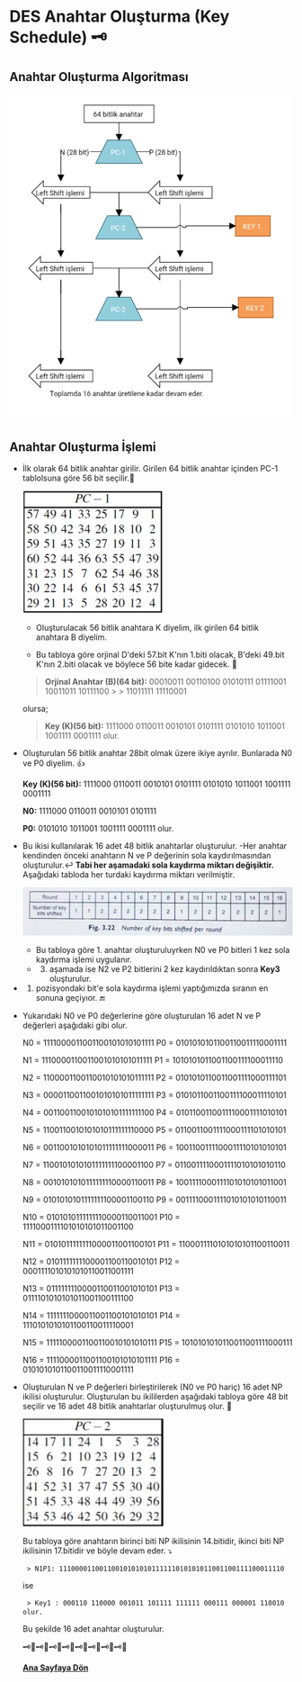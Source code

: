 # DES Anahtar Oluşturma (Key Schedule) 🗝

## Anahtar Oluşturma Algoritması

![key-generator-algorithm](/resimler/key-generator-algorithm.png)

## Anahtar Oluşturma İşlemi

- İlk olarak 64 bitlik anahtar girilir. Girilen 64 bitlik anahtar içinden PC-1 tablolsuna göre 56 bit seçilir.🔀

  ![pc-1-table](/resimler/pc-1-table.png)
  
     - Oluşturulacak 56 bitlik anahtara K diyelim, ilk girilen 64 bitlik anahtara B diyelim.
     
     - Bu tabloya göre orjinal D'deki 57.bit K'nın 1.biti olacak, B'deki 49.bit K'nın 2.biti olacak ve böylece 56 bite kadar gidecek. 🎦

    > **Orjinal Anahtar (B)(64 bit):** 00010011 00110100 01010111 01111001 10011011 10111100 > > 11011111 11110001

     olursa;

     > **Key (K)(56 bit):** 1111000 0110011 0010101 0101111 0101010 1011001 1001111 0001111 olur.  

- Oluşturulan 56 bitlik anahtar 28bit olmak üzere ikiye ayrılır. Bunlarada  N0 ve P0 diyelim. 👍
 
     **Key (K)(56 bit):** 1111000 0110011 0010101 0101111 0101010 1011001 1001111 0001111
     
     **N0:** 1111000 0110011 0010101 0101111
     
     **P0:** 0101010 1011001 1001111 0001111
     olur.

- Bu ikisi kullanılarak 16 adet 48 bitlik anahtarlar oluşturulur.
     -Her anahtar kendinden önceki anahtarın N ve P değerinin sola kaydırılmasından oluşturulur.↩ **Tabi her aşamadaki sola kaydırma miktarı değişiktir.** Aşağıdaki tabloda her turdaki kaydırma miktarı verilmiştir.
     
     ![shift-table](/resimler/shift-table.jpeg)
          
     -  Bu tabloya göre 1. anahtar oluşturuluyrken N0 ve P0 bitleri 1 kez sola kaydırma işlemi uygulanır.
     -  3. aşamada ise N2 ve P2 bitlerini 2 kez kaydırıldıktan sonra **Key3** oluşturulur.

- 1. pozisyondaki bit'e sola kaydırma işlemi yaptığımızda sıranın en sonuna geçiyıor. 🔚

- Yukarıdaki N0 ve P0 değerlerine göre oluşturulan 16 adet N ve P değerleri aşağıdaki gibi olur.

     N0 = 1111000011001100101010101111
     P0 = 0101010101100110011110001111
     
     N1 = 1110000110011001010101011111
     P1 = 1010101011001100111100011110
     
     N2 = 1100001100110010101010111111
     P2 = 0101010110011001111000111101
     
     N3 = 0000110011001010101011111111
     P3 = 0101011001100111100011110101
     
     N4 = 0011001100101010101111111100
     P4 = 0101100110011110001111010101
     
     N5 = 1100110010101010111111110000
     P5 = 0110011001111000111101010101
     
     N6 = 0011001010101011111111000011
     P6 = 1001100111100011110101010101
     
     N7 = 1100101010101111111100001100
     P7 = 0110011110001111010101010110
     
     N8 = 0010101010111111110000110011
     P8 = 1001111000111101010101011001
     
     N9 = 0101010101111111100001100110
     P9 = 0011110001111010101010110011
     
     N10 = 0101010111111110000110011001
     P10 = 1111000111101010101011001100
     
     N11 = 0101011111111000011001100101
     P11 = 1100011110101010101100110011
     
     N12 = 0101111111100001100110010101
     P12 = 0001111010101010110011001111
     
     N13 = 0111111110000110011001010101
     P13 = 0111101010101011001100111100
     
     N14 = 1111111000011001100101010101
     P14 = 1110101010101100110011110001
     
     N15 = 1111100001100110010101010111
     P15 = 1010101010110011001111000111
     
     N16 = 1111000011001100101010101111
     P16 = 0101010101100110011110001111

 - Oluşturulan N ve P değerleri birleştirilerek (N0 ve P0 hariç) 16 adet NP ikilisi oluşturulur. Oluşturulan bu ikililerden aşağıdaki tabloya göre 48 bit seçilir ve 16 adet 48 bitlik anahtarlar oluşturulmuş olur. 🔀
 
   ![pc-2-table](/resimler/pc-2-table.jpeg) 
   
   Bu tabloya göre anahtarın birinci biti NP ikilisinin 14.bitidir, ikinci biti NP ikilisinin 17.bitidir  ve böyle devam eder. ⤵️
   
        > N1P1: 11100001100110010101010111111010101011001100111100011110
   
   ise
   
        > Key1 : 000110 110000 001011 101111 111111 000111 000001 110010 olur.
   
   Bu şekilde 16 adet anahtar oluşturulur.

   🗝🔑🗝🔑🗝🔑🗝🔑🗝🔑🗝🔑🗝🔑🗝🔑
   
   [**Ana Sayfaya Dön**](/README.md)
  
   
